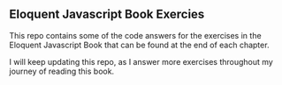 ## Eloquent Javascript Book Exercies
This repo contains some of the code answers for the exercises in the Eloquent Javascript Book that can be found at the end of each chapter.

I will keep updating this repo, as I answer more exercises throughout my journey of reading this book. 